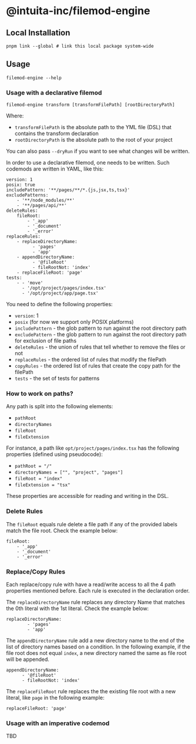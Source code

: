 # @intuita-inc/filemod-engine

## Local Installation
    pnpm link --global # link this local package system-wide

## Usage

    filemod-engine --help

### Usage with a declarative filemod

    filemod-engine transform [transformFilePath] [rootDirectoryPath]

Where:
* `transformFilePath` is the absolute path to the YML file (DSL) that contains the transform declaration
* `rootDirectoryPath` is the absolute path to the root of your project

You can also pass `--dryRun` if you want to see what changes will be written.

In order to use a declarative filemod, one needs to be written. Such codemods are written in YAML, like this:

```
version: 1
posix: true
includePattern: '**/pages/**/*.{js,jsx,ts,tsx}'
excludePatterns:
    - '**/node_modules/**'
    - '**/pages/api/**'
deleteRules:
    fileRoot:
        - '_app'
        - '_document'
        - '_error'
replaceRules:
    - replaceDirectoryName:
          - 'pages'
          - 'app'
    - appendDirectoryName:
          - '@fileRoot'
          - fileRootNot: 'index'
    - replaceFileRoot: 'page'
tests:
    - - 'move'
      - '/opt/project/pages/index.tsx'
      - '/opt/project/app/page.tsx'
```

You need to define the following properties:
* `version`: 1
* `posix` (for now we support only POSIX platforms)
* `includePattern` - the glob pattern to run against the root directory path
* `excludePattern` - the glob pattern to run against the root directory path for exclusion of file paths
* `deleteRules` - the union of rules that tell whether to remove the files or not
* `replaceRules` - the ordered list of rules that modify the filePath
* `copyRules` - the ordered list of rules that create the copy path for the filePath
* `tests` - the set of tests for patterns

### How to work on paths?

Any path is split into the following elements:
* `pathRoot`
* `directoryNames`
* `fileRoot`
* `fileExtension`

For instance, a path like `opt/project/pages/index.tsx` has the following properties (defined using pseudocode):
* `pathRoot = "/"`
* `directoryNames = ["", "project", "pages"]`
* `fileRoot = "index"`
* `fileExtension = "tsx"`

These properties are accessible for reading and writing in the DSL.

### Delete Rules

The `fileRoot` equals rule delete a file path if any of the provided labels match the file root. Check the example below:

    fileRoot:
        - '_app'
        - '_document'
        - '_error'

### Replace/Copy Rules

Each replace/copy rule with have a read/write access to all the 4 path properties mentioned before. Each rule is executed in the declaration order.

The `replaceDirectoryName` rule replaces any directory Name that matches the 0th literal with the 1st literal. Check the example below:
    
    replaceDirectoryName:
            - 'pages'
            - 'app'
 
The `appendDirectoryName` rule add a new directory name to the end of the list of directory names based on a condition. In the following example, if the file root does not equal `index`, a new directory named the same as file root will be appended.

    appendDirectoryName:
          - '@fileRoot'
          - fileRootNot: 'index'

The `replaceFileRoot` rule replaces the the existing file root with a new literal, like `page` in the following example:
    
    replaceFileRoot: 'page'

### Usage with an imperative codemod

TBD
